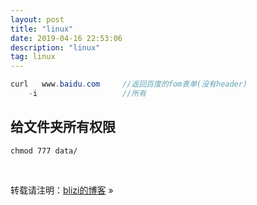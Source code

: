 ```yaml
---
layout: post
title: "linux"
date: 2019-04-16 22:53:06 
description: "linux"
tag: linux
---
```


```java
curl   www.baidu.com     //返回百度的fom表单(没有header)
    -i                   //所有
```

## 给文件夹所有权限

```
chmod 777 data/
```











<br>

转载请注明：[blizi的博客](blizi.club) » 